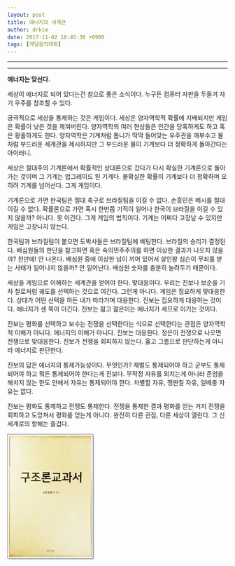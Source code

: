 ```yaml
---
layout: post
title: 에너지의 세계관
author: drkim
date: 2017-11-02 18:45:36 +0900
tags: [깨달음의대화]
---
```


****


 
****

 **에너지는 맞선다.** 


 
  
세상이 에너지로 되어 있다는건 참으로 좋은 소식이다. 누구든 컴퓨터 자판을 두들겨 자기 우주를 창조할 수 있다. 

  


궁극적으로 세상을 통제하는 것은 게임이다. 세상은 양자역학적 확률에 지배되지만 게임은 확률이 낮은 것을 제껴버린다. 양자역학의 여러 현상들은 인간을 당혹하게도 하고 혹은 황홀하게도 한다. 양자역학은 기계처럼 톱니가 딱딱 들어맞는 우주관을 깨부수고 물처럼 부드러운 세계관을 제시하지만 그 부드러운 물이 기계보다 더 정확하게 돌아간다는 아이러니. 

  


세상은 절대주의 기계론에서 확률적인 상대론으로 갔다가 다시 확실한 기계론으로 돌아가는 것이며 그 기계는 업그레이드 된 기계다. 불확실한 확률이 기계보다 더 정확하며 오히려 기계를 넘어선다. 그게 게임이다. 

  


기계론으로 가면 한국팀은 절대 축구로 브라질팀을 이길 수 없다. 손흥민은 메시를 절대 이길 수 없다. 확률론으로 가면 혹시 한번쯤 기적이 일어나 한국이 브라질을 이길 수 있지 않을까? 아니다. 못 이긴다. 그게 게임의 법칙이다. 기계는 어쩌다 고장날 수 있지만 게임은 고장나지 않는다. 

  


한국팀과 브라질팀이 붙으면 도박사들은 브라질팀에 베팅한다. 브라질의 승리가 결정된다. 배심원들의 판단을 참고하면 혹은 숙의민주주의를 하면 이상한 결과가 나오지 않을까? 천만에! 안 나온다. 배심원 중에 이상한 넘이 끼어 있어서 살인왕 심슨이 무죄를 받는 사태가 일어나지 않을까? 안 일어난다. 배심원 숫자를 충분히 늘려두기 때문이다. 

  


세상을 게임으로 이해하는 세계관을 얻어야 한다. 맞대응이다. 우리는 진보나 보순을 기차 철로처럼 궤도를 선택하는 것으로 여긴다. 그런게 아니다. 게임은 집요하게 맞대응한다. 상대가 어떤 선택을 하든 내가 따라가며 대응한다. 진보는 집요하게 대응하는 것이다. 에너지가 센 쪽이 이긴다. 진보는 젊고 젊은이는 에너지가 세므로 이기는 것이다.

  


진보는 평화를 선택하고 보수는 전쟁을 선택한다는 식으로 선택한다는 관점은 양자역학적 이해가 아니다. 에너지의 이해가 아니다. 진보는 대응한다. 정은이 전쟁으로 나오면 전쟁으로 맞대응한다. 진보가 전쟁을 회피하지 않는다. 옳고 그름으로 판단하는게 아니라 에너지로 판단한다.

  


진보의 답은 에너지의 통제가능성이다. 무엇인가? 재벌도 통제되어야 하고 군부도 통제되어야 하고 뭐든 통제되어야 한다는게 진보다. 무작정 자유를 외치는게 아니라 존엄을 해치지 않는 한도 안에서 자유는 통제되어야 한다. 차별할 자유, 깽판칠 자유, 일베충 자유는 없다.

  


진보는 평화도 통제하고 전쟁도 통제한다. 전쟁을 통제한 결과 평화를 얻는 거지 전쟁을 회피하고 도망쳐서 평화를 얻는게 아니다. 완전히 다른 관점, 다른 세상이 열린다. 그 신세계로의 항해는 즐겁다.

  




![](/files/attach/images/198/643/901/0.jpg)